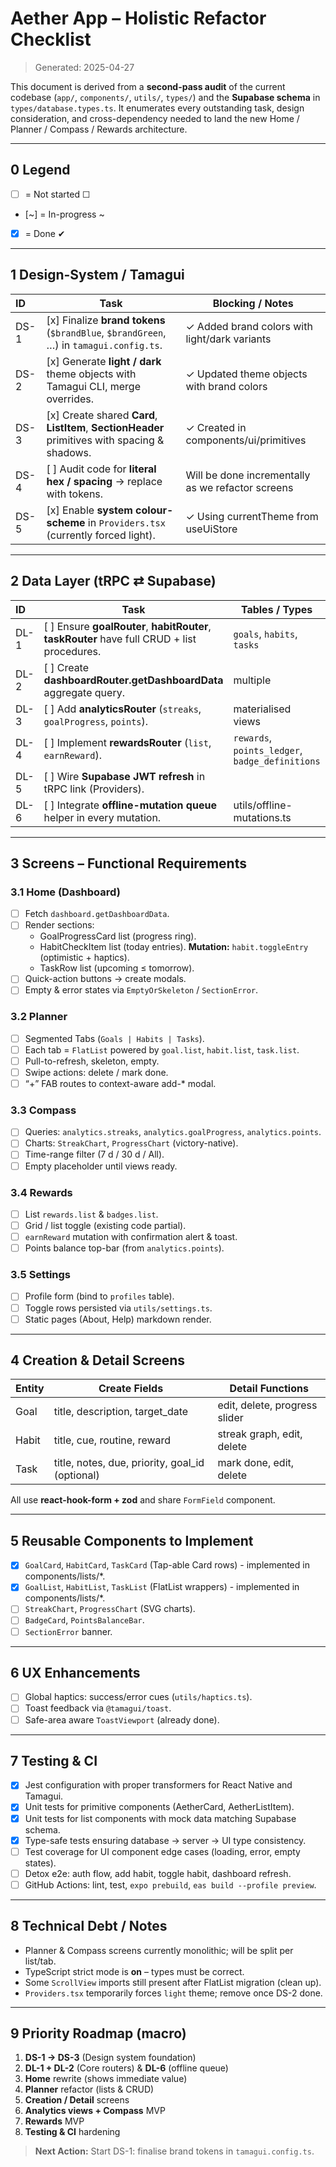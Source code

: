 # Aether App – Holistic Refactor Checklist

> Generated: 2025-04-27

This document is derived from a **second-pass audit** of the current codebase (`app/`, `components/`, `utils/`, `types/`) and the **Supabase schema** in `types/database.types.ts`.  It enumerates every outstanding task, design consideration, and cross-dependency needed to land the new Home / Planner / Compass / Rewards architecture.

---

## 0  Legend
- [ ] = Not started   ☐
- [~] = In-progress    ~
- [x] = Done           ✔

---

## 1  Design-System / Tamagui
| ID | Task | Blocking / Notes |
|:-|---|---|
| DS-1 | [x] Finalize **brand tokens** (`$brandBlue`, `$brandGreen`, …) in `tamagui.config.ts`. | ✓ Added brand colors with light/dark variants |
| DS-2 | [x] Generate **light / dark** theme objects with Tamagui CLI, merge overrides. | ✓ Updated theme objects with brand colors |
| DS-3 | [x] Create shared **Card**, **ListItem**, **SectionHeader** primitives with spacing & shadows. | ✓ Created in components/ui/primitives |
| DS-4 | [ ] Audit code for **literal hex / spacing** → replace with tokens. | Will be done incrementally as we refactor screens |
| DS-5 | [x] Enable **system colour-scheme** in `Providers.tsx` (currently forced light). | ✓ Using currentTheme from useUiStore |

---

## 2  Data Layer (tRPC ⇄ Supabase)
| ID | Task | Tables / Types | Blocks |
|:-|---|---|---|
| DL-1 | [ ] Ensure **goalRouter**, **habitRouter**, **taskRouter** have full CRUD + list procedures. | `goals`, `habits`, `tasks` | |
| DL-2 | [ ] Create **dashboardRouter.getDashboardData** aggregate query. | multiple | |
| DL-3 | [ ] Add **analyticsRouter** (`streaks`, `goalProgress`, `points`). | materialised views | Compass |
| DL-4 | [ ] Implement **rewardsRouter** (`list`, `earnReward`). | `rewards`, `points_ledger`, `badge_definitions` | Rewards |
| DL-5 | [ ] Wire **Supabase JWT refresh** in tRPC link (Providers). | | |
| DL-6 | [ ] Integrate **offline-mutation queue** helper in every mutation. | utils/offline-mutations.ts | |

---

## 3  Screens – Functional Requirements

### 3.1  Home (Dashboard)
- [ ] Fetch `dashboard.getDashboardData`.
- [ ] Render sections:
  - GoalProgressCard list (progress ring).
  - HabitCheckItem list (today entries).  **Mutation:** `habit.toggleEntry` (optimistic + haptics).
  - TaskRow list (upcoming ≤ tomorrow).
- [ ] Quick-action buttons → create modals.
- [ ] Empty & error states via `EmptyOrSkeleton` / `SectionError`.

### 3.2  Planner
- [ ] Segmented Tabs (`Goals | Habits | Tasks`).
- [ ] Each tab = `FlatList` powered by `goal.list`, `habit.list`, `task.list`.
- [ ] Pull-to-refresh, skeleton, empty.
- [ ] Swipe actions: delete / mark done.
- [ ] “+” FAB routes to context-aware add-* modal.

### 3.3  Compass
- [ ] Queries: `analytics.streaks`, `analytics.goalProgress`, `analytics.points`.
- [ ] Charts: `StreakChart`, `ProgressChart` (victory-native).
- [ ] Time-range filter (7 d / 30 d / All).
- [ ] Empty placeholder until views ready.

### 3.4  Rewards
- [ ] List `rewards.list` & `badges.list`.
- [ ] Grid / list toggle (existing code partial).
- [ ] `earnReward` mutation with confirmation alert & toast.
- [ ] Points balance top-bar (from `analytics.points`).

### 3.5  Settings
- [ ] Profile form (bind to `profiles` table).
- [ ] Toggle rows persisted via `utils/settings.ts`.
- [ ] Static pages (About, Help) markdown render.

---

## 4  Creation & Detail Screens
| Entity | Create Fields | Detail Functions |
|-|-|-|
| Goal | title, description, target_date | edit, delete, progress slider |
| Habit | title, cue, routine, reward | streak graph, edit, delete |
| Task | title, notes, due, priority, goal_id (optional) | mark done, edit, delete |

All use **react-hook-form + zod** and share `FormField` component.

---

## 5  Reusable Components to Implement
- [x] `GoalCard`, `HabitCard`, `TaskCard` (Tap-able Card rows) - implemented in components/lists/*.
- [x] `GoalList`, `HabitList`, `TaskList` (FlatList wrappers) - implemented in components/lists/*.
- [ ] `StreakChart`, `ProgressChart` (SVG charts).
- [ ] `BadgeCard`, `PointsBalanceBar`.
- [ ] `SectionError` banner.

---

## 6  UX Enhancements
- [ ] Global haptics: success/error cues (`utils/haptics.ts`).
- [ ] Toast feedback via `@tamagui/toast`.
- [ ] Safe-area aware `ToastViewport` (already done).

---

## 7  Testing & CI
- [x] Jest configuration with proper transformers for React Native and Tamagui.
- [x] Unit tests for primitive components (AetherCard, AetherListItem).
- [x] Unit tests for list components with mock data matching Supabase schema.
- [x] Type-safe tests ensuring database → server → UI type consistency.
- [ ] Test coverage for UI component edge cases (loading, error, empty states).
- [ ] Detox e2e: auth flow, add habit, toggle habit, dashboard refresh.
- [ ] GitHub Actions: lint, test, `expo prebuild`, `eas build --profile preview`.

---

## 8  Technical Debt / Notes
- Planner & Compass screens currently monolithic; will be split per list/tab.
- TypeScript strict mode is **on** – types must be correct.
- Some `ScrollView` imports still present after FlatList migration (clean up).
- `Providers.tsx` temporarily forces `light` theme; remove once DS-2 done.

---

## 9  Priority Roadmap (macro)
1. **DS-1 → DS-3** (Design system foundation)
2. **DL-1 + DL-2** (Core routers) & **DL-6** (offline queue)
3. **Home** rewrite (shows immediate value)
4. **Planner** refactor (lists & CRUD)
5. **Creation / Detail** screens
6. **Analytics views + Compass** MVP
7. **Rewards** MVP
8. **Testing & CI** hardening

> **Next Action:** Start DS-1: finalise brand tokens in `tamagui.config.ts`.
